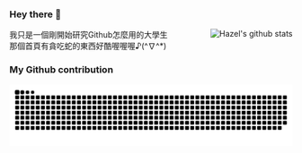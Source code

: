 ### Hey there 👋

<!--
**Superliverbun/Superliverbun** is a ✨ _special_ ✨ repository because its `README.md` (this file) appears on your GitHub profile.

Here are some ideas to get you started:

- 🔭 I’m currently working on ...
- 🌱 I’m currently learning ...
- 👯 I’m looking to collaborate on ...
- 🤔 I’m looking for help with ...
- 💬 Ask me about ...
- 📫 How to reach me: ...
- 😄 Pronouns: ...
- ⚡ Fun fact: ...
-->

<img style="max-width: 450px" align="right" src="https://github-readme-stats.vercel.app/api?username=Superliverbun&show_icons=true&icon_color=0366d6&bg_color=ffffff&hide_title=true&include_all_commits=true&count_private=true&hide_rank=true" alt="Hazel's github stats"/>

我只是一個剛開始研究Github怎麼用的大學生<br/>
那個首頁有貪吃蛇的東西好酷喔喔喔♪(^∇^*)


### My Github contribution
![](https://raw.githubusercontent.com/Superliverbun/Superliverbun/output/github-contribution-grid-snake.svg)
